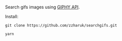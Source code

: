 Search gifs images using [GIPHY API](https://developers.giphy.com/).

Install:
```
git clone https://github.com/zzharuk/searchgifs.git
```
```
yarn
```
